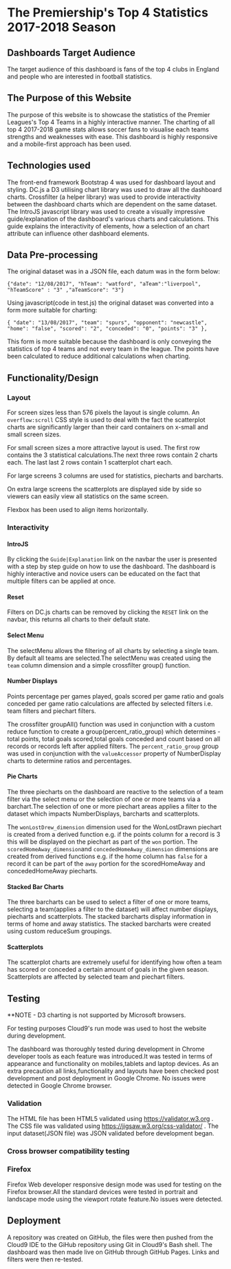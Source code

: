 # The Premiership's Top 4 Statistics 2017-2018 Season 

## Dashboards Target Audience 

The target audience of this dashboard is fans of the top 4 clubs in England and people who are interested in football statistics. 

## The Purpose of this Website

The purpose of this website is to showcase the statistics of the Premier Leagues's Top 4 Teams in a highly interactive manner. The charting of all top 4 2017-2018 game stats allows soccer fans to visualise each teams strengths and weaknesses with ease.
This dashboard is highly responsive and a mobile-first approach has been used.

## Technologies used

The front-end framework Bootstrap 4 was used for dashboard layout and styling.
DC.js a D3 utilising chart library  was used to draw all the dashboard charts.
Crossfilter (a helper library) was used to provide interactivity between the dashboard charts which are dependent on the same dataset.
The IntroJS javascript library was used to create a visually impressive guide/explanation of the dashboard's various charts and calculations. This guide explains the interactivity of elements, how a selection of an chart attribute can influence other dashboard elements. 

## Data Pre-processing

The original dataset was in a JSON file, each datum was in the form below:

`{"date": "12/08/2017", "hTeam": "watford", "aTeam":"liverpool", "hTeamScore" : "3" ,"aTeamScore": "3"}`

Using javascript(code in test.js) the original dataset was converted into a form more suitable for charting:

`{ "date": "13/08/2017", "team": "spurs", "opponent": "newcastle", "home": "false", "scored": "2", "conceded": "0", "points": "3" },`

This form is more suitable because the dashboard is only conveying the statistics of top 4 teams and not every team in the league. The points have been calculated to reduce additional calculations when charting. 

## Functionality/Design

### Layout   

For screen sizes less than 576 pixels the layout is single column. An `overflow:scroll` CSS style is used to deal with the fact the scatterplot charts are significantly larger than their card containers on x-small and small screen sizes.

For small screen sizes a more attractive layout is used. The first row contains the 3 statistical calculations.The next three rows contain 2 charts each. The last last 2 rows contain 1 scatterplot chart each.

For large screens 3 columns are used for statistics, piecharts and barcharts.

On extra large screens the scatterplots are displayed side by side so viewers can easily view all statistics on the same screen.

Flexbox has been used to align items horizontally.

### Interactivity


#### IntroJS

By clicking the `Guide|Explanation` link on the navbar the user is presented with a step by step guide on how to use the dashboard. The dashboard is highly interactive and novice users can be educated on the fact that multiple filters can be applied at once.


#### Reset

Filters on DC.js charts can be removed by clicking the `RESET` link on the navbar, this returns all charts to their default state.

#### Select Menu

The selectMenu allows the filtering of all charts by selecting a single team. By default all teams are selected.The selectMenu was created using the `team` column dimension and a simple crossfilter group() function. 

#### Number Displays

Points percentage per games played, goals scored per game ratio and goals conceded per game ratio calculations are affected by selected filters i.e. team filters and piechart filters. 

The crossfilter groupAll() function was used in conjunction with a custom reduce function to create a group(percent_ratio_group) which determines - total points, total goals scored,total goals conceded and count based on all records or records left after applied filters.
The `percent_ratio_group` group was used in conjunction with the `valueAccessor` property of NumberDisplay charts to determine ratios and percentages.


#### Pie Charts

The three piecharts on the dashboard are reactive to the selection of a team filter via the select menu or the selection of one or more teams via a barchart.The selection of one or more piechart areas applies a filter to the dataset which impacts NumberDisplays, barcharts and scatterplots.

The `wonLostDrew_dimension` dimension used for the WonLostDrawn piechart  is created from a derived function e.g. if the points column for a record is 3 this will be displayed on the piechart as part of the `won` portion.
The `scoredHomeAway_dimension`and `concededHomeAway_dimension` dimensions are created from  derived functions e.g. if the home column has `false` for a record it can be part of the `away` portion for the scoredHomeAway and concededHomeAway piecharts.


#### Stacked Bar Charts

The three barcharts can be used to select a filter of one or more teams, selecting a team(applies a filter to the dataset) will affect number displays, piecharts and scatterplots. The stacked barcharts display information in terms of home and away statistics.
The stacked barcharts were created using custom reduceSum groupings.


#### Scatterplots

The scatterplot charts are extremely useful for identifying how often a team has scored or conceded a certain amount of goals in the given season. Scatterplots are affected by selected team and piechart filters. 

## Testing

**NOTE - D3 charting is not supported by Microsoft browsers. 

For testing purposes Cloud9's run mode was used to host the website during development.

The dashboard was thoroughly tested during development in Chrome developer tools as each feature was introduced.It was tested in terms of appearance and functionality on mobiles,tablets and laptop devices. As an extra precaution all links,functionality and layouts have been checked post development and post deployment in Google Chrome.
No issues were detected in Google Chrome browser.

### Validation

The HTML file has been HTML5 validated using https://validator.w3.org . The CSS file was validated using https://jigsaw.w3.org/css-validator/  . The input dataset(JSON file) was JSON validated before development began.


### Cross browser compatibility testing


### Firefox
Firefox Web developer responsive design mode was used for testing on the Firefox browser.All the standard devices were tested in portrait and landscape mode using the viewport rotate feature.No issues were detected.


## Deployment 

A repository was created on GitHub, the files were then pushed from the Cloud9 IDE to the GiHub repository using Git in Cloud9's Bash shell.
The dashboard was then made live on GitHub through GitHub Pages. Links and filters were then re-tested.

